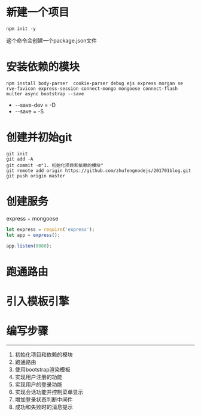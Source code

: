 # 新建一个项目
```
npm init -y
```
这个命令会创建一个package.json文件

# 安装依赖的模块
```
npm install body-parser  cookie-parser debug ejs express morgan se
rve-favicon express-session connect-mongo mongoose connect-flash multer async bootstrap --save
```
- --save-dev =  -D
- --save = -S

# 创建并初始git
```
git init
git add -A
git commit -m"1. 初始化项目和依赖的模块"
git remote add origin https://github.com/zhufengnodejs/201701blog.git
git push origin master
```

# 创建服务
express + mongoose
```javascript
let express = require('express');
let app = express();

app.listen(8080);
```

# 跑通路由

# 引入模板引擎

# 编写步骤
----
1. 初始化项目和依赖的模块
2. 跑通路由
3. 使用bootstrap渲染模板
4. 实现用户注册的功能
5. 实现用户的登录功能
6. 实现会话功能并控制菜单显示
7. 增加登录状态判断中间件
8. 成功和失败时的消息提示



